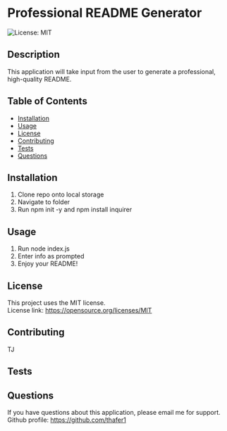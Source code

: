 # Professional README Generator

  ![License: MIT](https://img.shields.io/badge/License-MIT-yellow.svg)

  ## Description 
  This application will take input from the user to generate a professional, high-quality README.

  ## Table of Contents
  * [Installation](#installation)
  * [Usage](#usage)
  * [License](#license)
  * [Contributing](#contributing)
  * [Tests](#tests)
  * [Questions](#questions)
  
  ## Installation 
  1. Clone repo onto local storage
  2. Navigate to folder
  3. Run npm init -y and npm install inquirer

  ## Usage 
  1. Run node index.js
  2. Enter info as prompted
  3. Enjoy your README!

  ## License 
  This project uses the MIT license.<br />
  License link: https://opensource.org/licenses/MIT
  
  ## Contributing 
  TJ

  ## Tests
  

  ## Questions
  If you have questions about this application, please email me for support.  
  Github profile: https://github.com/thafer1